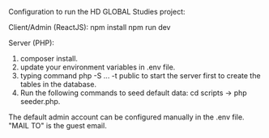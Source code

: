 Configuration to run the HD GLOBAL Studies project:

Client/Admin (ReactJS):
npm install
npm run dev

Server (PHP):

1. composer install.
2. update your environment variables in .env file.
3. typing command php -S ... -t public to start the server first to create the tables in the database.
4. Run the following commands to seed default data: cd scripts -> php seeder.php.

The default admin account can be configured manually in the .env file.
"MAIL TO" is the guest email.
